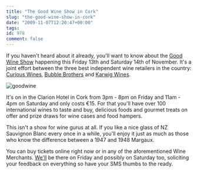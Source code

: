 ```yaml
---
title: "The Good Wine Show in Cork"
slug: "the-good-wine-show-in-cork"
date: "2009-11-07T12:20:47+00:00"
tags:
id: 978
comment: false
---
```


If you haven't heard about it already, you'll want to know about the [Good Wine Show](http://goodwineshow.com/) happening this Friday 13th and Saturday 14th of November. It's a joint effort between the three best independent wine retailers in the country: [Curious Wines](http://www.curiouswines.ie/), [Bubble Brothers](http://www.bubblebrothers.com/) and [Karwig Wines](http://www.karwigwines.ie/).

![goodwine](https://conoroneill.com.s3.amazonaws.com/wp-content/uploads/2009/11/goodwine.png "goodwine")

It's on in the Clarion Hotel in Cork from 3pm - 8pm on Friday and 11am - 4pm on Saturday and only costs €15\. For that you'll have over 100 international wines to taste and buy, delicious foods and gourmet treats on offer and prize draws for wine cases and food hampers.

This isn't a show for wine gurus at all. If you like a nice glass of NZ Sauvignon Blanc every once in a while, you'll enjoy it just as much as those who know the difference between a 1947 and 1948 Margaux.

You can buy tickets online right now or in any of the aforementioned Wine Merchants. [We'll](http://business.loudervoice.com/) be there on Friday and possibly on Saturday too, soliciting your feedback on everything so have your SMS thumbs to the ready.
